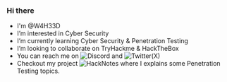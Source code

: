 ### Hi there

- I'm @W4H33D
- I’m interested in Cyber Security
- I’m currently learning Cyber Security & Penetration Testing
- I’m looking to collaborate on TryHackme & HackTheBox
- You can reach me on ![Discord](w4h33d) and ![Twitter(X)](https://twitter.com/W4H33D_)
- Checkout my project ![**HackNotes**](https://w4h33d.gitbook.io/) where I explains some Penetration Testing topics.
